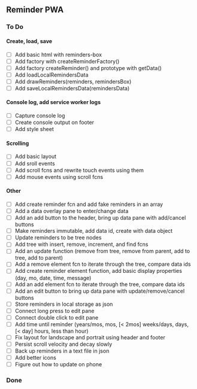 ## Reminder PWA
### To Do
#### Create, load, save
- [ ] Add basic html with reminders-box
- [ ] Add factory with createReminderFactory()
- [ ] Add factory createReminder() and prototype with getData()
- [ ] Add loadLocalRemindersData
- [ ] Add drawReminders(reminders, remindersBox)
- [ ] Add saveLocalRemindersData(remindersData)
#### Console log, add service worker logs
- [ ] Capture console log
- [ ] Create console output on footer
- [ ] Add style sheet
#### Scrolling
- [ ] Add basic layout
- [ ] Add sroll events
- [ ] Add scroll fcns and rewrite touch events using them
- [ ] Add mouse events using scroll fcns
#### Other
- [ ] Add create reminder fcn and add fake reminders in an array
- [ ] Add a data overlay pane to enter/change data
- [ ] Add an add button to the header, bring up data pane with add/cancel buttons
- [ ] Make reminders immutable, add data id, create with data object
- [ ] Update reminders to be tree nodes
- [ ] Add tree with insert, remove, increment, and find fcns
- [ ] Add an update function (remove from tree, remove from parent, add to tree, add to parent)
- [ ] Add a remove element fcn to iterate through the tree, compare data ids
- [ ] Add create reminder element function, add basic display properties (day, mo, date, time, message)
- [ ] Add an add element fcn to iterate through the tree, compare data ids
- [ ] Add an edit button to bring up data pane with update/remove/cancel buttons
- [ ] Store reminders in local storage as json
- [ ] Connect long press to edit pane
- [ ] Connect double click to edit pane
- [ ] Add time until reminder (years/mos, mos, [< 2mos] weeks/days, days, [< day]  hours, less than hour)
- [ ] Fix layout for landscape and portrait using header and footer
- [ ] Persist scroll velocity and decay slowly
- [ ] Back up reminders in a text file in json
- [ ] Add better icons
- [ ] Figure out how to update on phone
### Done
